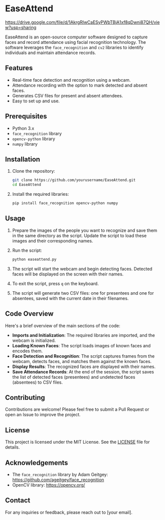 # EaseAttend

https://drive.google.com/file/d/1AkrgRIwCaESyPWbTBjA1xf8qDwni87QH/view?usp=sharing

EaseAttend is an open-source computer software designed to capture faces and record attendance using facial recognition technology. The software leverages the `face_recognition` and `cv2` libraries to identify individuals and maintain attendance records.

## Features

- Real-time face detection and recognition using a webcam.
- Attendance recording with the option to mark detected and absent faces.
- Generates CSV files for present and absent attendees.
- Easy to set up and use.

## Prerequisites

- Python 3.x
- `face_recognition` library
- `opencv-python` library
- `numpy` library

## Installation

1. Clone the repository:

    ```sh
    git clone https://github.com/yourusername/EaseAttend.git
    cd EaseAttend
    ```

2. Install the required libraries:

    ```sh
    pip install face_recognition opencv-python numpy
    ```

## Usage

1. Prepare the images of the people you want to recognize and save them in the same directory as the script. Update the script to load these images and their corresponding names.

2. Run the script:

    ```sh
    python easeattend.py
    ```

3. The script will start the webcam and begin detecting faces. Detected faces will be displayed on the screen with their names.

4. To exit the script, press `q` on the keyboard.

5. The script will generate two CSV files: one for presentees and one for absentees, saved with the current date in their filenames.

## Code Overview

Here's a brief overview of the main sections of the code:

- **Imports and Initialization**: The required libraries are imported, and the webcam is initialized.
- **Loading Known Faces**: The script loads images of known faces and encodes them.
- **Face Detection and Recognition**: The script captures frames from the webcam, detects faces, and matches them against the known faces.
- **Display Results**: The recognized faces are displayed with their names.
- **Save Attendance Records**: At the end of the session, the script saves the list of detected faces (presentees) and undetected faces (absentees) to CSV files.

## Contributing

Contributions are welcome! Please feel free to submit a Pull Request or open an Issue to improve the project.

## License

This project is licensed under the MIT License. See the [LICENSE](LICENSE) file for details.

## Acknowledgements

- The `face_recognition` library by Adam Geitgey: https://github.com/ageitgey/face_recognition
- OpenCV library: https://opencv.org/

## Contact

For any inquiries or feedback, please reach out to [your email].
